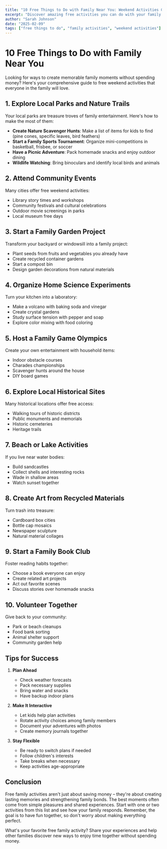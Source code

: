 ```yaml
---
title: "10 Free Things to Do with Family Near You: Weekend Activities Guide"
excerpt: "Discover amazing free activities you can do with your family this weekend, from park adventures to community events."
author: "Sarah Johnson"
date: "2025-02-09"
tags: ["free things to do", "family activities", "weekend activities"]
---
```


# 10 Free Things to Do with Family Near You

Looking for ways to create memorable family moments without spending money? Here's your comprehensive guide to free weekend activities that everyone in the family will love.

## 1. Explore Local Parks and Nature Trails

Your local parks are treasure troves of family entertainment. Here's how to make the most of them:

- **Create Nature Scavenger Hunts**: Make a list of items for kids to find (pine cones, specific leaves, bird feathers)
- **Start a Family Sports Tournament**: Organize mini-competitions in basketball, frisbee, or soccer
- **Have a Picnic Adventure**: Pack homemade snacks and enjoy outdoor dining
- **Wildlife Watching**: Bring binoculars and identify local birds and animals

## 2. Attend Community Events

Many cities offer free weekend activities:

- Library story times and workshops
- Community festivals and cultural celebrations
- Outdoor movie screenings in parks
- Local museum free days

## 3. Start a Family Garden Project

Transform your backyard or windowsill into a family project:

- Plant seeds from fruits and vegetables you already have
- Create recycled container gardens
- Start a compost bin
- Design garden decorations from natural materials

## 4. Organize Home Science Experiments

Turn your kitchen into a laboratory:

- Make a volcano with baking soda and vinegar
- Create crystal gardens
- Study surface tension with pepper and soap
- Explore color mixing with food coloring

## 5. Host a Family Game Olympics

Create your own entertainment with household items:

- Indoor obstacle courses
- Charades championships
- Scavenger hunts around the house
- DIY board games

## 6. Explore Local Historical Sites

Many historical locations offer free access:

- Walking tours of historic districts
- Public monuments and memorials
- Historic cemeteries
- Heritage trails

## 7. Beach or Lake Activities

If you live near water bodies:

- Build sandcastles
- Collect shells and interesting rocks
- Wade in shallow areas
- Watch sunset together

## 8. Create Art from Recycled Materials

Turn trash into treasure:

- Cardboard box cities
- Bottle cap mosaics
- Newspaper sculpture
- Natural material collages

## 9. Start a Family Book Club

Foster reading habits together:

- Choose a book everyone can enjoy
- Create related art projects
- Act out favorite scenes
- Discuss stories over homemade snacks

## 10. Volunteer Together

Give back to your community:

- Park or beach cleanups
- Food bank sorting
- Animal shelter support
- Community garden help

## Tips for Success

1. **Plan Ahead**
   - Check weather forecasts
   - Pack necessary supplies
   - Bring water and snacks
   - Have backup indoor plans

2. **Make It Interactive**
   - Let kids help plan activities
   - Rotate activity choices among family members
   - Document your adventures with photos
   - Create memory journals together

3. **Stay Flexible**
   - Be ready to switch plans if needed
   - Follow children's interests
   - Take breaks when necessary
   - Keep activities age-appropriate

## Conclusion

Free family activities aren't just about saving money – they're about creating lasting memories and strengthening family bonds. The best moments often come from simple pleasures and shared experiences. Start with one or two activities from this list and see how your family responds. Remember, the goal is to have fun together, so don't worry about making everything perfect.

What's your favorite free family activity? Share your experiences and help other families discover new ways to enjoy time together without spending money. 